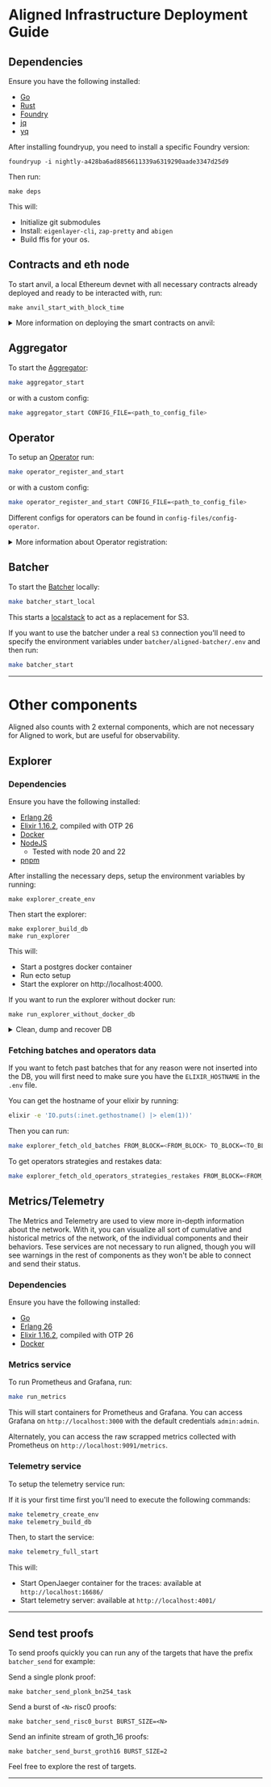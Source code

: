 # Aligned Infrastructure Deployment Guide

## Dependencies

Ensure you have the following installed:

- [Go](https://go.dev/doc/install)
- [Rust](https://www.rust-lang.org/tools/install)
- [Foundry](https://book.getfoundry.sh/getting-started/installation)
- [jq](https://jqlang.github.io/jq/)
- [yq](https://github.com/mikefarah/yq)

After installing foundryup, you need to install a specific Foundry version:

```shell
foundryup -i nightly-a428ba6ad8856611339a6319290aade3347d25d9
```

Then run:

```shell
make deps
```

This will:

- Initialize git submodules
- Install: `eigenlayer-cli`, `zap-pretty` and `abigen`
- Build ffis for your os.

## Contracts and eth node

To start anvil, a local Ethereum devnet with all necessary contracts already deployed and ready to be interacted with, run:

```shell
make anvil_start_with_block_time
```

<details>
<summary>More information on deploying the smart contracts on anvil:</summary>

### EigenLayer Contracts

If EigenLayer contracts change, the anvil state needs to be updated with:

```bash
make anvil_deploy_eigen_contracts
```

You will also need to redeploy the MockStrategy & MockERC20 contracts:

```bash
make anvil_deploy_mock_strategy
```

### Aligned Contracts

When changing Aligned contracts, the anvil state needs to be updated with:

```bash
make anvil_deploy_aligned_contracts
```

Note that when changing the contracts, you must also re-generate the Go smart contract bindings:

```bash
make bindings
```

</details>

## Aggregator

To start the [Aggregator](../2_architecture/components/5_aggregator.md):

```bash
make aggregator_start
```

or with a custom config:

```bash
make aggregator_start CONFIG_FILE=<path_to_config_file>
```

## Operator

To setup an [Operator](../2_architecture/components/4_operator.md) run:

```bash
make operator_register_and_start
```

or with a custom config:

```bash
make operator_register_and_start CONFIG_FILE=<path_to_config_file>
```

Different configs for operators can be found in `config-files/config-operator`.

<details>
<summary>More information about Operator registration:</summary>

If you wish to only register an operator you can run:

```bash
make operator_full_registration CONFIG_FILE<path_to_config_file>
```

and to start it once it has been registered:

```bash
make operator_start CONFIG_FILE=<path_to_config_file>
```

</details>

## Batcher

To start the [Batcher](../2_architecture/components/1_batcher.md) locally:

```bash
make batcher_start_local
```

This starts a [localstack](https://www.localstack.cloud/) to act as a replacement for S3.

If you want to use the batcher under a real `S3` connection you'll need to specify the environment variables under `batcher/aligned-batcher/.env` and then run:

```bash
make batcher_start
```

---

# Other components

Aligned also counts with 2 external components, which are not necessary for Aligned to work, but are useful for observability.

## Explorer

### Dependencies

Ensure you have the following installed:

- [Erlang 26](https://github.com/asdf-vm/asdf-erlang)
- [Elixir 1.16.2](https://elixir-ko.github.io/install.html), compiled with OTP 26
- [Docker](https://docs.docker.com/get-docker/)
- [NodeJS](https://nodejs.org/en/download/package-manager)
  - Tested with node 20 and 22
- [pnpm](https://pnpm.io/installation)

After installing the necessary deps, setup the environment variables by running:

```shell
make explorer_create_env
```

Then start the explorer:

```shell
make explorer_build_db
make run_explorer
```

This will:

- Start a postgres docker container
- Run ecto setup
- Start the explorer on http://localhost:4000.

If you want to run the explorer without docker run:

```shell
make run_explorer_without_docker_db
```

<details>
<summary>Clean, dump and recover DB</summary>

To clear the DB, you can run:

```bash
make explorer_clean_db
```

If you need to dump the data from the DB, you can run:

```bash
make explorer_dump_db
```

This will create a `dump.$date.sql` SQL script on the `explorer` directory with all the existing data.

Data can be recovered from a `dump.$date.sql` using the following command:

```bash
make explorer_recover_db
```

Then you'll be requested to enter the file name of the dump you want to recover already positioned in the `/explorer` directory.

This will update your database with the dumped database data.

</details>

### Fetching batches and operators data

If you want to fetch past batches that for any reason were not inserted into the DB, you will first need to make sure you have the `ELIXIR_HOSTNAME` in the `.env` file.

You can get the hostname of your elixir by running:

```bash
elixir -e 'IO.puts(:inet.gethostname() |> elem(1))'
```

Then you can run:

```bash
make explorer_fetch_old_batches FROM_BLOCK=<FROM_BLOCK> TO_BLOCK=<TO_BLOCK>
```

To get operators strategies and restakes data:

```bash
make explorer_fetch_old_operators_strategies_restakes FROM_BLOCK=<FROM_BLOCK>
```

## Metrics/Telemetry

The Metrics and Telemetry are used to view more in-depth information about the network. With it, you can visualize all sort of cumulative and historical metrics of the network, of the individual components and their behaviors. Tese services are not necessary to run aligned, though you will see warnings in the rest of components as they won't be able to connect and send their status.

### Dependencies

Ensure you have the following installed:

- [Go](https://go.dev/doc/install)
- [Erlang 26](https://github.com/asdf-vm/asdf-erlang)
- [Elixir 1.16.2](https://elixir-ko.github.io/install.html), compiled with OTP 26
- [Docker](https://docs.docker.com/get-docker/)

### Metrics service

To run Prometheus and Grafana, run:

```bash
make run_metrics
```

This will start containers for Prometheus and Grafana. You can access Grafana on `http://localhost:3000` with the default credentials `admin:admin`.

Alternately, you can access the raw scrapped metrics collected with Prometheus on `http://localhost:9091/metrics`.

### Telemetry service

To setup the telemetry service run:

If it is your first time first you'll need to execute the following commands:

```bash
make telemetry_create_env
make telemetry_build_db
```

Then, to start the service:

```bash
make telemetry_full_start
```

This will:

- Start OpenJaeger container for the traces: available at `http://localhost:16686/`
- Start telemetry server: available at `http://localhost:4001/`

---

## Send test proofs

To send proofs quickly you can run any of the targets that have the prefix `batcher_send` for example:

Send a single plonk proof:

```shell
make batcher_send_plonk_bn254_task
```

Send a burst of `<N>` risc0 proofs:

```shell
make batcher_send_risc0_burst BURST_SIZE=<N>
```

Send an infinite stream of groth_16 proofs:

```shell
make batcher_send_burst_groth16 BURST_SIZE=2
```

Feel free to explore the rest of targets.

---
